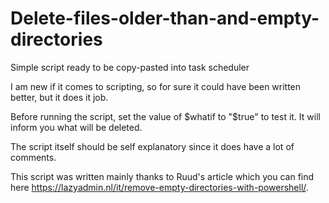 # Delete-files-older-than-and-empty-directories
Simple script ready to be copy-pasted into task scheduler

I am new if it comes to scripting, so for sure it could have been written better, but it does it job.

Before running the script, set the value of $whatif to "$true" to test it. It will inform you what will be deleted. 

The script itself should be self explanatory since it does have a lot of comments. 

This script was written mainly thanks to Ruud's article which you can find here https://lazyadmin.nl/it/remove-empty-directories-with-powershell/. 
